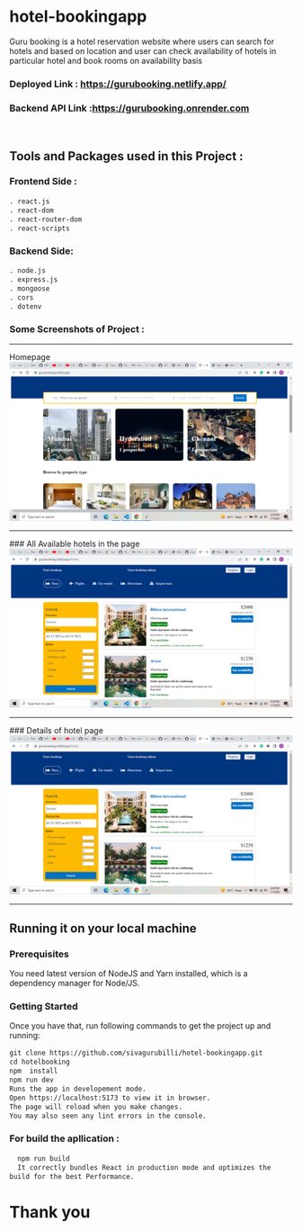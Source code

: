# hotel-bookingapp
Guru booking is a hotel reservation website where users can search for hotels and based on location and user can check availability of hotels in particular hotel and book rooms on availability basis
<br/>


### **Deployed Link** : https://gurubooking.netlify.app/
### **Backend API Link** :https://gurubooking.onrender.com

<br/>

 <h2>Tools and Packages used in this Project   :</h2> 

### Frontend Side :
    . react.js
    . react-dom
    . react-router-dom
    . react-scripts
    
### Backend Side:
    . node.js
    . express.js
    . mongoose
    . cors
    . dotenv
    

   
 ### Some Screenshots of Project : 
<hr/>
Homepage
<img src ="https://github.com/sivagurubilli/hotel-bookingapp/blob/main/client1/src/assets/Screenshot%20(262).png?raw=true" />
<hr/>
### All Available hotels in the page
<img src ="https://github.com/sivagurubilli/hotel-bookingapp/blob/main/client1/src/assets/Screenshot%20(263).png?raw=true" />
<hr/>
### Details of hotel page
<img src ="https://github.com/sivagurubilli/hotel-bookingapp/blob/main/client1/src/assets/Screenshot%20(263).png?raw=true" />
<hr/>



## Running it on your local machine

### Prerequisites

You need latest version of NodeJS and Yarn installed, which is a dependency manager for Node/JS.

### Getting Started

Once you have that, run following commands to get the project up and running:

    git clone https://github.com/sivagurubilli/hotel-bookingapp.git
    cd hotelbooking
    npm  install
    npm run dev
    Runs the app in developement mode.
    Open https://localhost:5173 to view it in browser.
    The page will reload when you make changes.
    You may also seen any lint errors in the console.
    
 ###  For build the apllication :
      npm run build
      It correctly bundles React in production mode and optimizes the build for the best Performance.

<h1>Thank you </h1>

  
